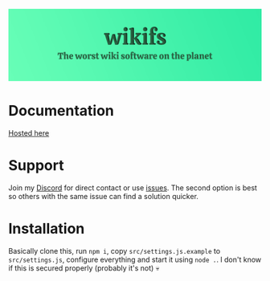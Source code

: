 ![Banner](./.github/Banner.png)

# Documentation

[Hosted here](https://docs.pazdikan.party/en/wikifs/About)

# Support

Join my [Discord](https://dc.pazdikan.party/) for direct contact or use [issues](https://github.com/Pazdikan/wikifs/issues). The second option is best so others with the same issue can find a solution quicker.

# Installation

Basically clone this, run `npm i`, copy `src/settings.js.example` to `src/settings.js`, configure everything and start it using `node .`. I don't know if this is secured properly (probably it's not) 💀
